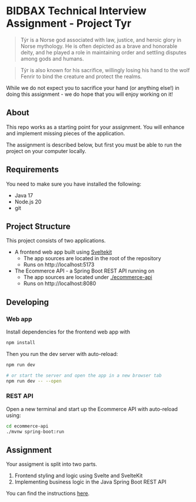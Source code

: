 # BIDBAX Technical Interview Assignment - Project Tyr

> Týr is a Norse god associated with law, justice, and heroic glory in Norse mythology. He is often depicted as a brave and honorable deity, and he played a role in maintaining order and settling disputes among gods and humans. 

> Týr is also known for his sacrifice, willingly losing his hand to the wolf Fenrir to bind the creature and protect the realms.

While we do not expect you to sacrifice your hand (or anything else!) in doing this assignment - we do hope that you will enjoy working on it!

## About

This repo works as a starting point for your assignment. You will enhance and implement missing pieces of the application.

The assignment is described below, but first you must be able to run the project on your computer locally.

## Requirements

You need to make sure you have installed the following:

* Java 17
* Node.js 20
* git


## Project Structure

This project consists of two applications. 

* A frontend web app built using [Sveltekit](https://kit.svelte.dev/) 
    * The app sources are located in the root of the repository
    * Runs on http://localhost:5173
* The Ecommerce API - a Spring Boot REST API running on 
    * The app sources are located under [./ecommerce-api](./ecommerce-api/)
    * Runs on http://localhost:8080


## Developing

### Web app

Install dependencies for the frontend web app with

```bash
npm install
```

Then you run the dev server with auto-reload:

```bash
npm run dev

# or start the server and open the app in a new browser tab
npm run dev -- --open
```

### REST API

Open a new terminal and start up the Ecommerce API with auto-reload using:

```bash
cd ecommerce-api
./mvnw spring-boot:run
```

## Assignment

Your assigment is split into two parts. 

1. Frontend styling and logic using Svelte and SvelteKit
2. Implementing business logic in the Java Spring Boot REST API

You can find the instructions [here](./ASSIGNMENT.md).